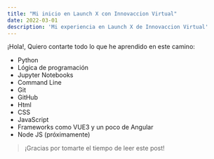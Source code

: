 ```yaml
---
title: "Mi inicio en Launch X con Innovaccion Virtual"
date: 2022-03-01
description: 'Mi experiencia en Launch X de Innovaccion Virtual'
---
```


¡Hola!, Quiero contarte todo lo que he aprendido en este camino:

- Python
- Lógica de programación
- Jupyter Notebooks
- Command Line
- Git
- GitHub
- Html
- CSS
- JavaScript
- Frameworks como VUE3 y un poco de Angular
- Node JS (próximamente)

> ¡Gracias por tomarte el tiempo de leer este post!

